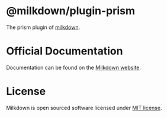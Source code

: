 # @milkdown/plugin-prism

The prism plugin of [milkdown](https://milkdown.dev/).

# Official Documentation

Documentation can be found on the [Milkdown website](https://milkdown.dev/plugin-prism).

# License

Milkdown is open sourced software licensed under [MIT license](https://github.com/Milkdown/milkdown/blob/main/LICENSE).
